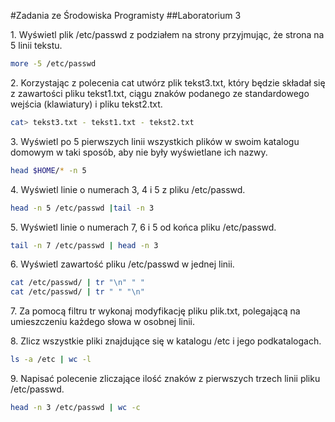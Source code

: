 #Zadania ze Środowiska Programisty
##Laboratorium 3

1\. Wyświetl plik /etc/passwd z podziałem na strony przyjmując, że strona na 5 linii tekstu.

```sh
more -5 /etc/passwd
```

2\. Korzystając z polecenia cat utwórz plik tekst3.txt, który będzie składał się z zawartości pliku tekst1.txt, ciągu znaków podanego ze standardowego wejścia (klawiatury) i pliku tekst2.txt.

```sh
cat> tekst3.txt - tekst1.txt - tekst2.txt
```

3\. Wyświetl po 5 pierwszych linii wszystkich plików w swoim katalogu domowym w taki sposób, aby nie były wyświetlane ich nazwy.

```sh
head $HOME/* -n 5
```

4\. Wyświetl linie o numerach 3, 4 i 5 z pliku /etc/passwd.

```sh
head -n 5 /etc/passwd |tail -n 3
```

5\. Wyświetl linie o numerach 7, 6 i 5 od końca pliku /etc/passwd.

```sh
tail -n 7 /etc/passwd | head -n 3 
```

6\. Wyświetl zawartość pliku /etc/passwd w jednej linii.

```sh
cat /etc/passwd/ | tr "\n" " "
cat /etc/passwd/ | tr " " "\n"
```

7\. Za pomocą filtru tr wykonaj modyfikację pliku plik.txt, polegającą na umieszczeniu każdego słowa w osobnej linii.


8\. Zlicz wszystkie pliki znajdujące się w katalogu /etc i jego podkatalogach.

```sh
ls -a /etc | wc -l
```

9\. Napisać polecenie zliczające ilość znaków z pierwszych trzech linii pliku /etc/passwd.

```sh
head -n 3 /etc/passwd | wc -c
```
